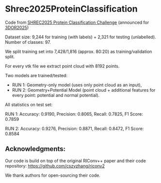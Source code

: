 # Shrec2025ProteinClassification

Code from [SHREC2025 Protein Classification Challenge](https://shrec2025.drugdesign.fr/#envisioned-task)
(announced for [3DOR2025](https://3dor.cs.ucl.ac.uk/home))


Dataset size: 9,244 for training (with labels) + 2,321 for testing (unlabelled). Number of classes: 97.


We split training set into 7,428/1,816 (approx. 80:20) as training/validation split.


For every vtk file we extract point cloud with 8192 points.

Two models are trained/tested:
+ RUN 1: Geometry-only model (uses only point cloud as an input),
+ RUN 2: Geometry+Potential Model (point cloud + additional features for every point: potential and normal potential).


<!--Validation accuracy:-->
<!--+ RUN 1: 92.93%-->
<!--+ RUN 2: 93.97%-->



<!--Test accuracy:-->
<!--+ RUN 1: 91.90%-->
<!--+ RUN 2: 92.76%-->


All statistics on test set:

RUN 1:
Accuracy: 0.9190,
Precision: 0.8065,
Recall: 0.7825,
F1 Score: 0.7859


RUN 2:
Accuracy: 0.9276,
Precision: 0.8871,
Recall: 0.8472,
F1 Score: 0.8584


## Acknowledgments:
Our code is build on top of the original RIConv++ paper and their code repository: https://github.com/cszyzhang/riconv2

We thank authors for open-sourcing their code.
